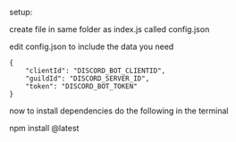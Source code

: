 setup:

create file in same folder as index.js called config.json

edit config.json to include the data you need

```
{
    "clientId": "DISCORD_BOT_CLIENTID",
	"guildId": "DISCORD_SERVER_ID",
	"token": "DISCORD_BOT_TOKEN"
}
```

now to install dependencies
 do the following in the terminal

 npm install @latest